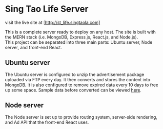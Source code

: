 # Sing Tao Life Server
visit the live site at [http://st_life.singtaola.com]

This is a complete server ready to deploy on any host. The site is built with the MERN stack (i.e. MongoDB, Express.js, React.js, and Node.js).  
This project can be separated into three main parts: Ubuntu server, Node server, and front-end React.

## Ubuntu server
The Ubuntu server is configured to unzip the advertisement package uploaded via FTP every day. It then converts and stores the content into MongoDB. It is also configured to remove expired data every 10 days to free up some space. Sample data before converted can be viewed [here]().

## Node server
The Node server is set up to provide routing system, server-side rendering, and Ad API that the front-end React uses.
